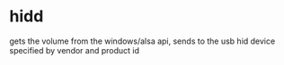 # hidd

gets the volume from the windows/alsa api, sends to the usb hid device specified by vendor and product id

